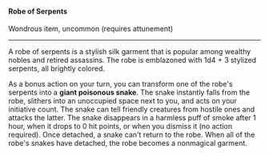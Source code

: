#### Robe of Serpents

Wondrous item, uncommon (requires attunement)

---

A robe of serpents is a stylish silk garment that is popular among wealthy nobles and retired assassins. The robe is emblazoned with 1d4 + 3 stylized serpents, all brightly colored.

As a bonus action on your turn, you can transform one of the robe's serpents into a **giant poisonous snake**. The snake instantly falls from the robe, slithers into an unoccupied space next to you, and acts on your initiative count. The snake can tell friendly creatures from hostile ones and attacks the latter. The snake disappears in a harmless puff of smoke after 1 hour, when it drops to 0 hit points, or when you dismiss it (no action required). Once detached, a snake can't return to the robe. When all of the robe's snakes have detached, the robe becomes a nonmagical garment.